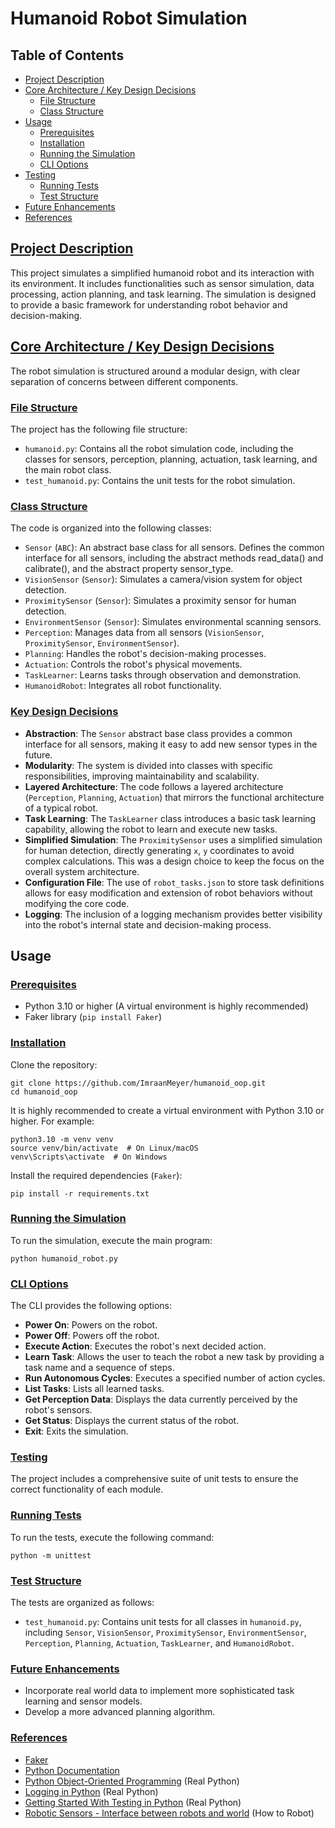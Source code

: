 # Humanoid Robot Simulation

## Table of Contents
- [Project Description](#project-description)
- [Core Architecture / Key Design Decisions](#core-architecture-key-design-decisions)
    - [File Structure](#file-structure)
    - [Class Structure](#class-structure)
- [Usage](#usage)
    - [Prerequisites](#prerequisites)
    - [Installation](#installation)
    - [Running the Simulation](#running-the-simulation)
    - [CLI Options](#cli-options)
- [Testing](#testing)
    - [Running Tests](#running-tests)
    - [Test Structure](#test-structure)
- [Future Enhancements](#future-enhancements)
- [References](#references)

## [Project Description](#project-description)
This project simulates a simplified humanoid robot and its interaction with its environment. It includes functionalities such as sensor simulation, data processing, action planning, and task learning. The simulation is designed to provide a basic framework for understanding robot behavior and decision-making.

## [Core Architecture / Key Design Decisions](#core-architecture-key-design-decisions)
The robot simulation is structured around a modular design, with clear separation of concerns between different components.

### [File Structure](#file-structure)
The project has the following file structure:

- `humanoid.py`: Contains all the robot simulation code, including the classes for sensors, perception, planning, actuation, task learning, and the main robot class.
- `test_humanoid.py`: Contains the unit tests for the robot simulation.

### [Class Structure](#class-structure)
The code is organized into the following classes:

- `Sensor` (`ABC`): An abstract base class for all sensors. Defines the common interface for all sensors, including the abstract methods read_data() and calibrate(), and the abstract property sensor_type.
- `VisionSensor` (`Sensor`): Simulates a camera/vision system for object detection.
- `ProximitySensor` (`Sensor`): Simulates a proximity sensor for human detection.
- `EnvironmentSensor` (`Sensor`): Simulates environmental scanning sensors.
- `Perception`: Manages data from all sensors (`VisionSensor`, `ProximitySensor`, `EnvironmentSensor`).
- `Planning`: Handles the robot's decision-making processes.
- `Actuation`: Controls the robot's physical movements.
- `TaskLearner`: Learns tasks through observation and demonstration.
- `HumanoidRobot`: Integrates all robot functionality.

### [Key Design Decisions](#key-design-decisions)

- **Abstraction**: The `Sensor` abstract base class provides a common interface for all sensors, making it easy to add new sensor types in the future.
- **Modularity**: The system is divided into classes with specific responsibilities, improving maintainability and scalability.
- **Layered Architecture**: The code follows a layered architecture (`Perception`, `Planning`, `Actuation`) that mirrors the functional architecture of a typical robot.
- **Task Learning**: The `TaskLearner` class introduces a basic task learning capability, allowing the robot to learn and execute new tasks.
- **Simplified Simulation**: The `ProximitySensor` uses a simplified simulation for human detection, directly generating `x`, `y` coordinates to avoid complex calculations. This was a design choice to keep the focus on the overall system architecture.
- **Configuration File**: The use of `robot_tasks.json` to store task definitions allows for easy modification and extension of robot behaviors without modifying the core code.
- **Logging**: The inclusion of a logging mechanism provides better visibility into the robot's internal state and decision-making process.

## Usage

### [Prerequisites](#prerequisites)

- Python 3.10 or higher (A virtual environment is highly recommended)
- Faker library (`pip install Faker`)

### [Installation](#installation)

Clone the repository:
```
git clone https://github.com/ImraanMeyer/humanoid_oop.git
cd humanoid_oop
```

It is highly recommended to create a virtual environment with Python 3.10 or higher. For example:
```
python3.10 -m venv venv
source venv/bin/activate  # On Linux/macOS
venv\Scripts\activate  # On Windows
```

Install the required dependencies (`Faker`):
```
pip install -r requirements.txt
```

### [Running the Simulation](#running-the-simulation)

To run the simulation, execute the main program:
```
python humanoid_robot.py
```

### [CLI Options](#cli-options)

The CLI provides the following options:

- **Power On**: Powers on the robot.
- **Power Off**: Powers off the robot.
- **Execute Action**: Executes the robot's next decided action.
- **Learn Task**: Allows the user to teach the robot a new task by providing a task name and a sequence of steps.
- **Run Autonomous Cycles**: Executes a specified number of action cycles.
- **List Tasks**: Lists all learned tasks.
- **Get Perception Data**: Displays the data currently perceived by the robot's sensors.
- **Get Status**: Displays the current status of the robot.
- **Exit**: Exits the simulation.

### [Testing](#testing)

The project includes a comprehensive suite of unit tests to ensure the correct functionality of each module.

### [Running Tests](#running-tests)

To run the tests, execute the following command:
```
python -m unittest
```

### [Test Structure](#test-structure)

The tests are organized as follows:
- `test_humanoid.py`: Contains unit tests for all classes in `humanoid.py`, including `Sensor`, `VisionSensor`, `ProximitySensor`, `EnvironmentSensor`, `Perception`, `Planning`, `Actuation`, `TaskLearner`, and `HumanoidRobot`.

### [Future Enhancements](#future-enhancements)
- Incorporate real world data to implement more sophisticated task learning and sensor models.
- Develop a more advanced planning algorithm.

### [References](#references)
- [Faker](https://faker.readthedocs.io/en/master/)
- [Python Documentation](https://docs.python.org/3/)
- [Python Object-Oriented Programming](https://realpython.com/python3-object-oriented-programming/) (Real Python)
- [Logging in Python](https://realpython.com/python-logging/) (Real Python)
- [Getting Started With Testing in Python](https://realpython.com/python-testing/) (Real Python)
- [Robotic Sensors - Interface between robots and world](https://howtorobot.com/expert-insight/robotic-sensors-interface-between-robots-and-world/) (How to Robot)

